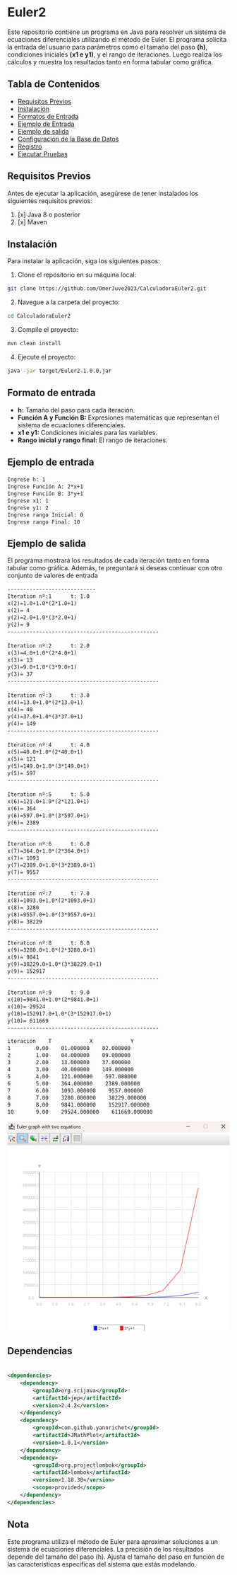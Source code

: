 # Euler2

Este repositorio contiene un programa en Java para resolver un sistema de ecuaciones diferenciales utilizando el método
de Euler. El programa solicita la entrada del usuario para parámetros como el tamaño del paso **(h)**, condiciones
iniciales **(x1 e y1)**, y el rango de iteraciones. Luego realiza los cálculos y muestra los resultados tanto en forma
tabular como gráfica.

## Tabla de Contenidos

- [Requisitos Previos](#requisitos-previos)
- [Instalación](#instalación)
- [Formatos de Entrada](#Formato-de-entrada)
- [Ejemplo de Entrada](#Ejemplo-de-entrada)
- [Ejemplo de salida](#ejemplo-de-salida)
- [Configuración de la Base de Datos](#configuración-de-la-base-de-datos)
- [Registro](#registro)
- [Ejecutar Pruebas](#ejecutar-pruebas)

## Requisitos Previos

Antes de ejecutar la aplicación, asegúrese de tener instalados los siguientes requisitos previos:

1. [x] Java 8 o posterior
2. [x] Maven

## Instalación

Para instalar la aplicación, siga los siguientes pasos:

1. Clone el repositorio en su máquina local:

```bash
git clone https://github.com/OmerJuve2023/CalculadoraEuler2.git
```

2. Navegue a la carpeta del proyecto:

```bash
cd CalculadoraEuler2
```

3. Compile el proyecto:

```bash 
mvn clean install
```

4. Ejecute el proyecto:

```bash
java -jar target/Euler2-1.0.0.jar
```

## Formato de entrada

* **h:** Tamaño del paso para cada iteración.
* **Función A y Función B:** Expresiones matemáticas que representan el sistema de ecuaciones diferenciales.
* **x1 e y1:** Condiciones iniciales para las variables.
* **Rango inicial y rango final:** El rango de iteraciones.

## Ejemplo de entrada

```shell script
Ingrese h: 1
Ingrese Función A: 2*x+1
Ingrese Función B: 3*y+1
Ingrese x1: 1
Ingrese y1: 2
Ingrese rango Inicial: 0
Ingrese rango Final: 10
```    

## Ejemplo de salida

El programa mostrará los resultados de cada iteración tanto en forma tabular como gráfica. Además, te preguntará si
deseas continuar con otro conjunto de valores de entrada

``` shell scriptco
----------------------------
Iteration nº:1		t: 1.0
x(2)=1.0+1.0*(2*1.0+1)
x(2)= 4
y(2)=2.0+1.0*(3*2.0+1)
y(2)= 9
------------------------------------------------

Iteration nº:2		t: 2.0
x(3)=4.0+1.0*(2*4.0+1)
x(3)= 13
y(3)=9.0+1.0*(3*9.0+1)
y(3)= 37
------------------------------------------------

Iteration nº:3		t: 3.0
x(4)=13.0+1.0*(2*13.0+1)
x(4)= 40
y(4)=37.0+1.0*(3*37.0+1)
y(4)= 149
------------------------------------------------

Iteration nº:4		t: 4.0
x(5)=40.0+1.0*(2*40.0+1)
x(5)= 121
y(5)=149.0+1.0*(3*149.0+1)
y(5)= 597
------------------------------------------------

Iteration nº:5		t: 5.0
x(6)=121.0+1.0*(2*121.0+1)
x(6)= 364
y(6)=597.0+1.0*(3*597.0+1)
y(6)= 2389
------------------------------------------------

Iteration nº:6		t: 6.0
x(7)=364.0+1.0*(2*364.0+1)
x(7)= 1093
y(7)=2389.0+1.0*(3*2389.0+1)
y(7)= 9557
------------------------------------------------

Iteration nº:7		t: 7.0
x(8)=1093.0+1.0*(2*1093.0+1)
x(8)= 3280
y(8)=9557.0+1.0*(3*9557.0+1)
y(8)= 38229
------------------------------------------------

Iteration nº:8		t: 8.0
x(9)=3280.0+1.0*(2*3280.0+1)
x(9)= 9841
y(9)=38229.0+1.0*(3*38229.0+1)
y(9)= 152917
------------------------------------------------

Iteration nº:9		t: 9.0
x(10)=9841.0+1.0*(2*9841.0+1)
x(10)= 29524
y(10)=152917.0+1.0*(3*152917.0+1)
y(10)= 611669
------------------------------------------------
```

```shell script
iteración    T            X            Y
1        0.00    01.000000    02.000000
2        1.00    04.000000    09.000000
3        2.00    13.000000    37.000000
4        3.00    40.000000    149.000000
5        4.00    121.000000    597.000000
6        5.00    364.000000    2389.000000
7        6.00    1093.000000    9557.000000
8        7.00    3280.000000    38229.000000
9        8.00    9841.000000    152917.000000
10       9.00    29524.000000    611669.000000
```

![img.png](img.png)

## Dependencias

```xml

<dependencies>
    <dependency>
        <groupId>org.scijava</groupId>
        <artifactId>jep</artifactId>
        <version>2.4.2</version>
    </dependency>
    <dependency>
        <groupId>com.github.yannrichet</groupId>
        <artifactId>JMathPlot</artifactId>
        <version>1.0.1</version>
    </dependency>
    <dependency>
        <groupId>org.projectlombok</groupId>
        <artifactId>lombok</artifactId>
        <version>1.18.30</version>
        <scope>provided</scope>
    </dependency>
</dependencies>
```

## Nota

Este programa utiliza el método de Euler para aproximar soluciones a un sistema de ecuaciones diferenciales. La
precisión de los resultados depende del tamaño del paso (h). Ajusta el tamaño del paso en función de las características
específicas del sistema que estás modelando.